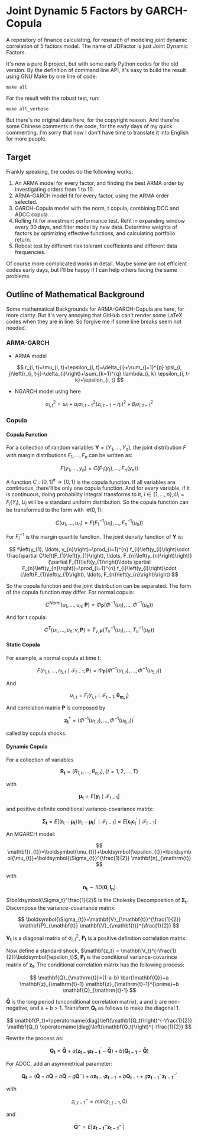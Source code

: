 # Joint Dynamic 5 Factors by GARCH-Copula

A repository of finance calculating, for research of modeling joint dynamic correlation of 5 factors model. The name of JDFactor is just Joint Dynamic Factors.

It's now a pure R project, but with some early Python codes for the old version. By the definition of command line API, it's easy to build the result using GNU Make by one line of code:

```shell
make all
```

For the result with the robust test, run:

```shell
make all_verbose
```

But there's no original data here, for the copyright reason. And there're some Chinese comments in the code, for the early days of my quick commenting. I'm sorry that now I don't have time to translate it into English for more people.

## Target

Frankly speaking, the codes do the following works:

1. An ARMA model for every factor, and finding the best ARMA order by investigating orders from 1 to 10.
2. ARMA-GARCH model fit for every factor, using the ARMA order selected.
3. GARCH-Copula model with the norm, t copula, combining DCC and ADCC copula.
4. Rolling fit for investment performance test. Refit in expanding window every 30 days, and filter model by new data. Determine weights of factors by optimizing effective functions, and calculating portfolio return.
5. Robost test by different risk tolerant coefficients and different data frequencies.

Of course more complicated works in detail. Maybe some are not efficient codes early days, but I'll be happy if I can help others facing the same problems.

## Outline of Mathematical Background

Some mathematical Backgrounds for ARMA-GARCH-Copula are here, for more clarity. But it's very annoying that GitHub can't render some LaTeX codes when they are in line. So forgive me if some line breaks seem not needed.

### ARMA-GARCH

* ARMA model

$$
r_{i, t}=\mu_{i, t}+\epsilon_{i, t}=\delta_{i}+\sum_{j=1}^{p} \psi_{i, j}\left(r_{i, t-j}-\delta_{i}\right)+\sum_{k=1}^{q} \lambda_{i, k} \epsilon_{i, t-k}+\epsilon_{i, t}
$$

* NGARCH model using here

$$
\sigma_{i, t}^{2}=\omega_{i}+\alpha_{i} \sigma_{i, t-1}^{2}\left(z_{i, t-1}-\eta_{i}\right)^{2}+\beta_{i} \sigma_{i, t-1}^{2}
$$

### Copula

#### Copula Function

For a collection of random variables $\mathbf{Y}=\left(Y_{1}, \ldots, Y_{n}\right)$, the joint distribution $F$ with margin distributions $F_1, \ldots, F_n$ can be written as:
  
$$
F\left(y_{1}, \ldots, y_{n}\right)=C\left(F_{1}\left(y_{1}\right), \ldots, F_{n}\left(y_{n}\right)\right)
$$

A function  $C:[0,1]^{n} \rightarrow[0,1]$ is the copula function. If all variables are continuous, there'll be only one copula function. And for every variable, if it is continuous, doing probability integral transforms to it, $i \in \{1, \ldots, n\}, U_i = F_i(Y_i)$, $U_i$ will be a standard uniform distribution. So the copula function can be transformed to the form with $\mathcal{U}(0,1)$:

$$
C\left(u_{1}, \ldots, u_{n}\right)=F\left(F_{1}^{-1}\left(u_{1}\right), \ldots, F_{n}^{-1}\left(u_{n}\right)\right)
$$

For $F^{-1}_i$ is the margin quantile function. The joint density function of $\mathbf{Y}$ is:

$$
f\left(y_{1}, \ldots, y_{n}\right)=\prod_{i=1}^{n} f_{i}\left(y_{i}\right)\cdot \frac{\partial C\left(F_{1}\left(y_{1}\right), \ldots, F_{n}\left(y_{n}\right)\right)}{\partial F_{1}\left(y_{1}\right)\ldots \partial F_{n}\left(y_{n}\right)}=\prod_{i=1}^{n} f_{i}\left(y_{i}\right)\cdot c\left(F_{1}\left(y_{1}\right), \ldots, F_{n}\left(y_{n}\right)\right)
$$

So the copula function and the joint distribution can be separated. The form of the copula function may differ. For normal copula:

$$
C^{Norm}\left(u_{1}, \ldots, u_{n} ; \mathbf{P}\right)=\Phi_{\mathbf{P}}\left(\Phi^{-1}\left(u_{1}\right), \ldots, \Phi^{-1}\left(u_{n}\right)\right)
$$

And for t copula:

$$
C^{T}\left(u_{1}, \ldots, u_{n} ; v, \mathbf{P}\right)=T_{v, \mathbf{P}}\left(T_{v}^{-1}\left(u_{1}\right), \ldots, T_{v}^{-1}\left(u_{n}\right)\right)
$$

#### Static Copula

For example, a normal copula at time $t$:

$$
F\left(r_{1, t}, \ldots, r_{5, t} \mid \mathcal{F}_{t-1} ; \mathbf{P}\right)=\Phi_{\mathbf{P}}\left(\Phi^{-1}\left(u_{1, t}\right), \ldots, \Phi^{-1}\left(u_{5, t}\right)\right)
$$

And

$$u_{i, t}=F_{i}\left(r_{i, t} \mid \mathcal{F}_{t-1} ;\boldsymbol{\theta_{m, i}}\right)
$$

And correlation matrix $\mathbf{P}$ is composed by

$$
\mathbf{z}_{\mathbf{t}}^{*}=\left(\Phi^{-1}\left(u_{1, t}\right), \ldots, \Phi^{-1}\left(u_{5, t}\right)\right)^{\prime}
$$

called by copula shocks.

#### Dynamic Copula

For a collection of variables

$$
\mathbf{R}_{\mathbf{t}}=\left(R_{1, t}, \ldots, R_{n, t}\right), \{t=1,2, \ldots, T\}
$$

with

$$
\boldsymbol{\mu_{t}}=E\left[\mathbf{y}_{\mathrm{t}} \mid \mathcal{F}_{t-1}\right]
$$

and positive definite conditional variance-covariance matrix:

$$\boldsymbol{\Sigma_{t}}=E\left[\left(\mathbf{r}_{\mathrm{t}}-\boldsymbol{\mu_{t}}\right)\left(\mathbf{r}_{\mathrm{t}}-\boldsymbol{\mu_{t}}\right)^{\prime} \mid \mathcal{F}_{t-1}\right]=E\left[\boldsymbol{\epsilon_{t}} \boldsymbol{\epsilon_{t}}^{\prime} \mid \mathcal{F}_{t-1}\right]
$$

An MGARCH model:

$$
\mathbf{r_{t}}=\boldsymbol{\mu_{t}}+\boldsymbol{\epsilon_{t}}=\boldsymbol{\mu_{t}}+\boldsymbol{\Sigma_{t}}^{\frac{1}{2}} \mathbf{n}_{\mathrm{t}}
$$

with

$$
\mathbf{n}_{\mathbf{t}} \sim I I D\left(\mathbf{0}, \mathbf{I}_{\mathbf{n}}\right)
$$

$\boldsymbol{\Sigma_t}^\frac{1}{2}$ is the Cholesky Decomposition of $\boldsymbol{\Sigma_t}$. Discompose the variance-covariance matrix:

$$
\boldsymbol{\Sigma_{t}}=\mathbf{V}_{\mathbf{t}}^{\frac{1}{2}} \mathbf{P}_{\mathbf{t}} \mathbf{V}_{\mathbf{t}}^{\frac{1}{2}}
$$

$\mathbf{V_t}$ is a diagonal matrix of $\sigma^2_{i,t}$,  $\mathbf{P_t}$ is a positive definition correlation matrix.

Now define a standard shock, $\mathbf{z_t} = \mathbf{V_t}^{-\frac{1}{2}}\boldsymbol{\epsilon_t}$,  $\mathbf{P_t}$ is the conditional variance-covarince matrix of $\mathbf{z_t}$. The conditional correlation matrix has the following process:

$$
\mathbf{Q}_{\mathrm{t}}=(1-a-b) \bar{\mathbf{Q}}+a \mathbf{z}_{\mathrm{t}-1} \mathbf{z}_{\mathrm{t}-1}^{\prime}+b \mathbf{Q}_{\mathrm{t}-1}
$$

$\mathbf{\bar{Q}}$ is the long period (unconditional correlation matrix), a and b are non-negative, and a + b > 1. Transform $\mathbf{Q_t}$ as follows to make the diagonal 1.

$$
\mathbf{P_t}=\operatorname{diag}\left(\mathbf{Q_t}\right)^{-\frac{1}{2}} \mathbf{Q_t} \operatorname{diag}\left(\mathbf{Q_t}\right)^{-\frac{1}{2}}
$$

Rewrite the process as:

$$
\mathbf{Q_{t}}=\mathbf{\bar{Q}}+a\left(\mathbf{z_{t-1}} \mathbf{z_{t-1}}^{\prime}-\mathbf{\bar{Q}}\right)+b\left(\mathbf{Q_{t-1}}-\mathbf{\bar{Q}}\right)
$$

For ADCC, add an asymmetrical parameter:

$$
\mathbf{Q}_{\mathbf{t}}=\left(\mathbf{\bar{Q}}-a \mathbf{\bar{Q}}-b \mathbf{\bar{Q}}-g \mathbf{\bar{Q}}^{-}\right)+a \mathbf{z}_{\mathbf{t}-1} \mathbf{z}_{\mathbf{t}-1}^{\prime}+b \mathbf{Q}_{\mathbf{t}-1}+g \mathbf{z}_{\mathbf{t}-1}^{-} \mathbf{z}_{\mathbf{t}-\mathbf{1}}^{-\prime}
$$

with

$$
z^{-}_{i,t-1} = min(z_{i,t-1}, 0)
$$

and

$$
\mathbf{\bar{Q}^{-}} = E[\mathbf{z^{-}_{t-1}}\mathbf{z^{-\prime}_{t-1}}]
$$
